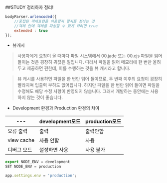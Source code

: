 ##STUDY 정리하자 정리!

```javascript
bodyParser.urlencoded({
    //중첩된 객체표현을 허용할지 말지를 정하는 것
    //객체 안에 객체를 파싱할 수 있게 하려면 true
    extended : true
});
```

* 뷰캐시
> 사용자에게 요청이 올 때마다 파일 시스템에서 00.jade 또는 00.ejs 파일을 읽어들이는 것은 굉장히 귀찮은 일입니다.
> 따라서 파일을 읽어 메모리에 한 번만 올려두고 제공하면 편한데, 이를 수행하는 것을 뷰 캐시라고 합니다.

> 뷰 캐시를 사용하면 파일을 한 번만 읽어 들이므로, 두 번째 이후의 요청이 굉장히 빨라지며 입출력 부하도 없어집니다.
    하지만 파일을 한 번만 읽어 들이면 파일을 수정해도 해당 수정 사항이 반영되지 않습니다. 그래서 개발하는 동안에는 사용하지 않는 것이 좋습니다.

* Development 환경과 Production 환경의 차이

---|development모드|production모드
---|---|---|
오류 출력|출력|출력안함
view cache|사용 안함|사용
디버그 모드|설정하면 사용|사용 불가

```javascript
export NODE_ENV = development
SET NODE_ENV = production

app.settings.env = 'production';
```